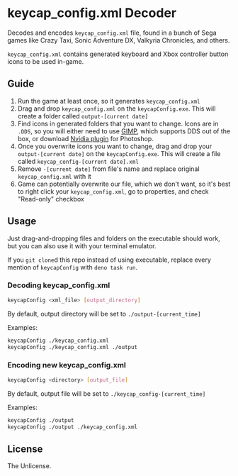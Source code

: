 # keycap_config.xml Decoder

Decodes and encodes `keycap_config.xml` file, found in a bunch of Sega games like Crazy Taxi, Sonic Adventure DX, Valkyria Chronicles, and others.

`keycap_config.xml` contains generated keyboard and Xbox controller button icons to be used in-game.

## Guide

1. Run the game at least once, so it generates `keycap_config.xml`
2. Drag and drop `keycap_config.xml` on the `keycapConfig.exe`. This will create a folder called `output-[current date]`
3. Find icons in generated folders that you want to change. Icons are in `.DDS`, so you will either need to use [GIMP](https://www.gimp.org/), which supports DDS out of the box, or download [Nvidia plugin](https://developer.nvidia.com/nvidia-texture-tools-exporter) for Photoshop.
4. Once you overwrite icons you want to change, drag and drop your `output-[current date]` on the `keycapConfig.exe`. This will create a file called `keycap_config-[current date].xml`
5. Remove `-[current date]` from file's name and replace original `keycap_config.xml` with it
6. Game can potentially overwrite our file, which we don't want, so it's best to right click your `keycap_config.xml`, go to properties, and check "Read-only" checkbox

## Usage

Just drag-and-dropping files and folders on the executable should work, but you can also use it with your terminal emulator.

If you `git clone`d this repo instead of using executable, replace every mention of `keycapConfig` with `deno task run`.

### Decoding keycap_config.xml

```sh
keycapConfig <xml_file> [output_directory]
```

By default, output directory will be set to `./output-[current_time]`

Examples:
```sh
keycapConfig ./keycap_config.xml
keycapConfig ./keycap_config.xml ./output
```

### Encoding new keycap_config.xml

```sh
keycapConfig <directory> [output_file]
```

By default, output file will be set to `./keycap_config-[current_time]`

Examples:
```sh
keycapConfig ./output
keycapConfig ./output ./keycap_config.xml
```

## License

The Unlicense.
